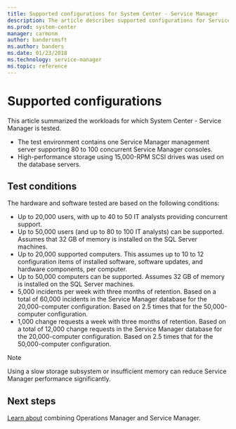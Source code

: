 ```yaml
---
title: Supported configurations for System Center - Service Manager
description: The article describes supported configurations for Service Manager.
ms.prod: system-center
manager: carmonm
author: bandersmsft
ms.author: banders
ms.date: 01/23/2018
ms.technology: service-manager
ms.topic: reference
---
```


# Supported configurations

This article summarized the workloads for which System Center - Service Manager is tested.

- The test environment contains one Service Manager management server supporting 80 to 100 concurrent Service Manager consoles.
- High\-performance storage using 15,000\-RPM SCSI drives was used on the database servers.

## Test conditions

The hardware and software tested are based on the following conditions:

- Up to 20,000 users, with up to 40 to 50 IT analysts providing concurrent support.
- Up to 50,000 users (and up to 80 to 100 IT analysts) can be supported. Assumes that 32 GB of memory is installed on the SQL Server machines.
- Up to 20,000 supported computers. This assumes up to 10 to 12 configuration items of installed software, software updates, and hardware components, per computer.
- Up to 50,000 computers can be supported. Assumes 32 GB of memory is installed on the SQL Server machines.  
- 5,000 incidents per week with three months of retention. Based on a total of 60,000 incidents in the Service Manager database for the 20,000\-computer configuration. Based on 2.5 times that for the 50,000\-computer configuration.  
-   1,000 change requests a week with three months of retention. Based on a total of 12,000 change requests in the Service Manager database for the 20,000\-computer configuration. Based on 2.5 times that for the 50,000\-computer configuration.  

>[!NOTE]
>Using a slow storage subsystem or insufficient memory can reduce Service Manager performance significantly.  


## Next steps

[Learn about](~/scsm/om-considerations.md) combining Operations Manager and Service Manager.
